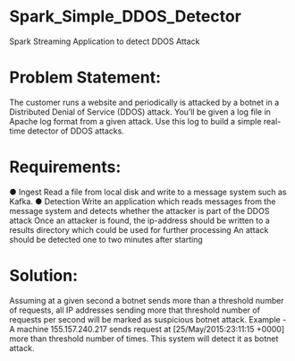 # Spark_Simple_DDOS_Detector
Spark Streaming Application to detect DDOS Attack

# Problem Statement:
The customer runs a website and periodically is attacked by a botnet in a Distributed Denial of Service (DDOS) attack. You’ll be given a log file in Apache log format from a given attack. Use this log to build a simple real-time detector of DDOS attacks.

# Requirements:
● Ingest
Read a file from local disk and write to a message system such as Kafka.
● Detection
Write an application which reads messages from the message system and detects whether the attacker is part of the DDOS attack
Once an attacker is found, the ip-address should be written to a results directory which could be used for further processing
An attack should be detected one to two minutes after starting
    
# Solution:

Assuming at a given second a botnet sends more than a threshold number of requests, all IP addresses sending more that threshold number of requests per second will be marked as suspicious botnet attack. Example - A machine 155.157.240.217 sends request at [25/May/2015:23:11:15 +0000] more than threshold number of times. This system will detect it as botnet attack.
